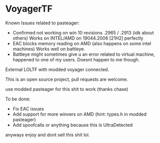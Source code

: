 # VoyagerTF


Known Issues related to pasteager:

- Confirmed not working on win 10 revisions .2965 / .2913 (idk about others) Works on INTEL/AMD on 19044.2006 [21H2] perfectly
- EAC blocks memory reading on AMD (also happens on some intel machines) Works well on battleye.
- Battleye might sometimes give u an error related to virtual machine, happened to one of my users. Doesnt happen to me though.


External LOLTF with modded voyager connected.

This is an open source project, pull requests are welcome.

use modded pasteager for this shit to work (thanks chase)

To be done:

- Fix EAC issues
- Add support for more winvers on AMD (hint: types.h in modded pasteager)
- Add spoofcalls or anything because this is UltraDetected


anyways enjoy and dont sell this shit lol.
